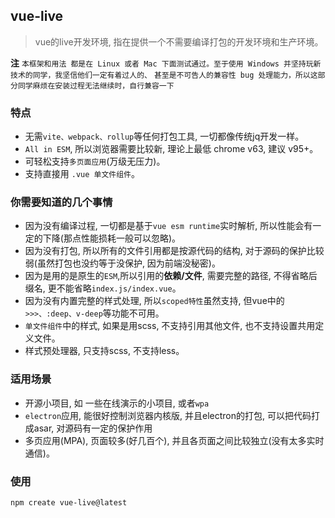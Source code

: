 ## vue-live
> vue的live开发环境, 指在提供一个不需要编译打包的开发环境和生产环境。


**注**
`本框架和用法 都是在 Linux 或者 Mac 下面测试通过。至于使用 Windows 并坚持玩新技术的同学，我坚信他们一定有着过人的、`
`甚至是不可告人的兼容性 bug 处理能力，所以这部分同学麻烦在安装过程无法继续时，自行兼容一下`


### 特点

- 无需`vite、webpack、rollup`等任何打包工具, 一切都像传统jq开发一样。
- `All in ESM`, 所以浏览器需要比较新, 理论上最低 chrome v63, 建议 v95+。
- 可轻松支持`多页面应用`(万级无压力)。
- 支持直接用 `.vue 单文件组件`。


### 你需要知道的几个事情

- 因为没有编译过程, 一切都是基于`vue esm runtime`实时解析, 所以性能会有一定的下降(那点性能损耗一般可以忽略)。
- 因为没有打包, 所以所有的文件引用都是按源代码的结构, 对于源码的保护比较弱(虽然打包也没约等于没保护, 因为前端没秘密)。
- 因为是用的是原生的`ESM`,所以引用的**依赖/文件**, 需要完整的路径, 不得省略后缀名, 更不能省略`index.js/index.vue`。
- 因为没有内置完整的样式处理, 所以`scoped特性`虽然支持, 但vue中的 `>>>、:deep、v-deep`等功能不可用。
- `单文件组件`中的样式, 如果是用scss, 不支持引用其他文件, 也不支持设置共用定义文件。
- 样式预处理器, 只支持scss, 不支持less。


### 适用场景

- 开源小项目, 如 一些在线演示的小项目, 或者`wpa` 
- `electron`应用, 能很好控制浏览器内核版, 并且electron的打包, 可以把代码打成asar, 对源码有一定的保护作用
- 多页应用(MPA), 页面较多(好几百个), 并且各页面之间比较独立(没有太多实时通信)。


### 使用

```bash
npm create vue-live@latest
```